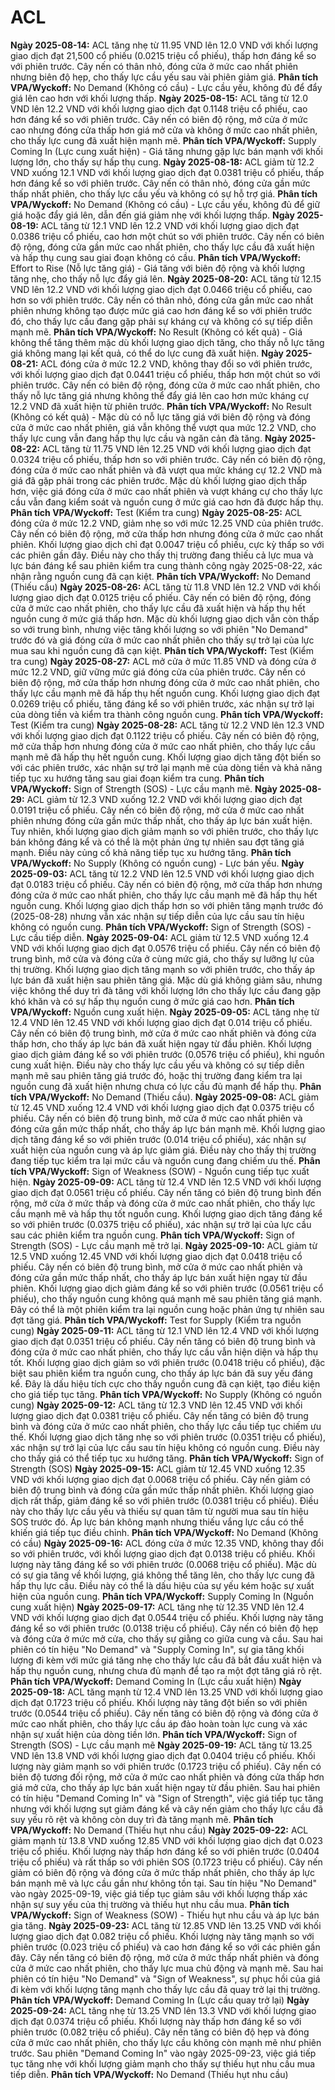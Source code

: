 # ACL

**Ngày 2025-08-14:** ACL tăng nhẹ từ 11.95 VND lên 12.0 VND với khối lượng giao dịch đạt 21,500 cổ phiếu (0.0215 triệu cổ phiếu), thấp hơn đáng kể so với phiên trước. Cây nến có thân nhỏ, đóng cửa ở mức cao nhất phiên nhưng biên độ hẹp, cho thấy lực cầu yếu sau vài phiên giảm giá. **Phân tích VPA/Wyckoff:** No Demand (Không có cầu) - Lực cầu yếu, không đủ để đẩy giá lên cao hơn với khối lượng thấp.
**Ngày 2025-08-15:** ACL tăng từ 12.0 VND lên 12.2 VND với khối lượng giao dịch đạt 0.1148 triệu cổ phiếu, cao hơn đáng kể so với phiên trước. Cây nến có biên độ rộng, mở cửa ở mức cao nhưng đóng cửa thấp hơn giá mở cửa và không ở mức cao nhất phiên, cho thấy lực cung đã xuất hiện mạnh mẽ. **Phân tích VPA/Wyckoff:** Supply Coming In (Lực cung xuất hiện) - Giá tăng nhưng gặp lực bán mạnh với khối lượng lớn, cho thấy sự hấp thụ cung.
**Ngày 2025-08-18:** ACL giảm từ 12.2 VND xuống 12.1 VND với khối lượng giao dịch đạt 0.0381 triệu cổ phiếu, thấp hơn đáng kể so với phiên trước. Cây nến có thân nhỏ, đóng cửa gần mức thấp nhất phiên, cho thấy lực cầu yếu và không có sự hỗ trợ giá. **Phân tích VPA/Wyckoff:** No Demand (Không có cầu) - Lực cầu yếu, không đủ để giữ giá hoặc đẩy giá lên, dẫn đến giá giảm nhẹ với khối lượng thấp.
**Ngày 2025-08-19:** ACL tăng từ 12.1 VND lên 12.2 VND với khối lượng giao dịch đạt 0.0386 triệu cổ phiếu, cao hơn một chút so với phiên trước. Cây nến có biên độ rộng, đóng cửa gần mức cao nhất phiên, cho thấy lực cầu đã xuất hiện và hấp thụ cung sau giai đoạn không có cầu. **Phân tích VPA/Wyckoff:** Effort to Rise (Nỗ lực tăng giá) - Giá tăng với biên độ rộng và khối lượng tăng nhẹ, cho thấy nỗ lực đẩy giá lên.
**Ngày 2025-08-20:** ACL tăng từ 12.15 VND lên 12.2 VND với khối lượng giao dịch đạt 0.0466 triệu cổ phiếu, cao hơn so với phiên trước. Cây nến có thân nhỏ, đóng cửa gần mức cao nhất phiên nhưng không tạo được mức giá cao hơn đáng kể so với phiên trước đó, cho thấy lực cầu đang gặp phải sự kháng cự và không có sự tiếp diễn mạnh mẽ. **Phân tích VPA/Wyckoff:** No Result (Không có kết quả) - Giá không thể tăng thêm mặc dù khối lượng giao dịch tăng, cho thấy nỗ lực tăng giá không mang lại kết quả, có thể do lực cung đã xuất hiện.
**Ngày 2025-08-21:** ACL đóng cửa ở mức 12.2 VND, không thay đổi so với phiên trước, với khối lượng giao dịch đạt 0.0441 triệu cổ phiếu, thấp hơn một chút so với phiên trước. Cây nến có biên độ rộng, đóng cửa ở mức cao nhất phiên, cho thấy nỗ lực tăng giá nhưng không thể đẩy giá lên cao hơn mức kháng cự 12.2 VND đã xuất hiện từ phiên trước. **Phân tích VPA/Wyckoff:** No Result (Không có kết quả) - Mặc dù có nỗ lực tăng giá với biên độ rộng và đóng cửa ở mức cao nhất phiên, giá vẫn không thể vượt qua mức 12.2 VND, cho thấy lực cung vẫn đang hấp thụ lực cầu và ngăn cản đà tăng.
**Ngày 2025-08-22:** ACL tăng từ 11.75 VND lên 12.25 VND với khối lượng giao dịch đạt 0.0324 triệu cổ phiếu, thấp hơn so với phiên trước. Cây nến có biên độ rộng, đóng cửa ở mức cao nhất phiên và đã vượt qua mức kháng cự 12.2 VND mà giá đã gặp phải trong các phiên trước. Mặc dù khối lượng giao dịch thấp hơn, việc giá đóng cửa ở mức cao nhất phiên và vượt kháng cự cho thấy lực cầu vẫn đang kiểm soát và nguồn cung ở mức giá cao hơn đã được hấp thụ. **Phân tích VPA/Wyckoff:** Test (Kiểm tra cung)
**Ngày 2025-08-25:** ACL đóng cửa ở mức 12.2 VND, giảm nhẹ so với mức 12.25 VND của phiên trước. Cây nến có biên độ rộng, mở cửa thấp hơn nhưng đóng cửa ở mức cao nhất phiên. Khối lượng giao dịch chỉ đạt 0.0047 triệu cổ phiếu, cực kỳ thấp so với các phiên gần đây. Điều này cho thấy thị trường đang thiếu cả lực mua và lực bán đáng kể sau phiên kiểm tra cung thành công ngày 2025-08-22, xác nhận rằng nguồn cung đã cạn kiệt. **Phân tích VPA/Wyckoff:** No Demand (Thiếu cầu)
**Ngày 2025-08-26:** ACL tăng từ 11.8 VND lên 12.2 VND với khối lượng giao dịch đạt 0.0125 triệu cổ phiếu. Cây nến có biên độ rộng, đóng cửa ở mức cao nhất phiên, cho thấy lực cầu đã xuất hiện và hấp thụ hết nguồn cung ở mức giá thấp hơn. Mặc dù khối lượng giao dịch vẫn còn thấp so với trung bình, nhưng việc tăng khối lượng so với phiên "No Demand" trước đó và giá đóng cửa ở mức cao nhất phiên cho thấy sự trở lại của lực mua sau khi nguồn cung đã cạn kiệt. **Phân tích VPA/Wyckoff:** Test (Kiểm tra cung)
**Ngày 2025-08-27:** ACL mở cửa ở mức 11.85 VND và đóng cửa ở mức 12.2 VND, giữ vững mức giá đóng cửa của phiên trước. Cây nến có biên độ rộng, mở cửa thấp hơn nhưng đóng cửa ở mức cao nhất phiên, cho thấy lực cầu mạnh mẽ đã hấp thụ hết nguồn cung. Khối lượng giao dịch đạt 0.0269 triệu cổ phiếu, tăng đáng kể so với phiên trước, xác nhận sự trở lại của dòng tiền và kiểm tra thành công nguồn cung. **Phân tích VPA/Wyckoff:** Test (Kiểm tra cung)
**Ngày 2025-08-28:** ACL tăng từ 12.2 VND lên 12.3 VND với khối lượng giao dịch đạt 0.1122 triệu cổ phiếu. Cây nến có biên độ rộng, mở cửa thấp hơn nhưng đóng cửa ở mức cao nhất phiên, cho thấy lực cầu mạnh mẽ đã hấp thụ hết nguồn cung. Khối lượng giao dịch tăng đột biến so với các phiên trước, xác nhận sự trở lại mạnh mẽ của dòng tiền và khả năng tiếp tục xu hướng tăng sau giai đoạn kiểm tra cung. **Phân tích VPA/Wyckoff:** Sign of Strength (SOS) - Lực cầu mạnh mẽ.
**Ngày 2025-08-29:** ACL giảm từ 12.3 VND xuống 12.2 VND với khối lượng giao dịch đạt 0.0191 triệu cổ phiếu. Cây nến có biên độ rộng, mở cửa ở mức cao nhất phiên nhưng đóng cửa gần mức thấp nhất, cho thấy áp lực bán xuất hiện. Tuy nhiên, khối lượng giao dịch giảm mạnh so với phiên trước, cho thấy lực bán không đáng kể và có thể là một phản ứng tự nhiên sau đợt tăng giá mạnh. Điều này củng cố khả năng tiếp tục xu hướng tăng. **Phân tích VPA/Wyckoff:** No Supply (Không có nguồn cung) - Lực bán yếu.
**Ngày 2025-09-03:** ACL tăng từ 12.2 VND lên 12.5 VND với khối lượng giao dịch đạt 0.0183 triệu cổ phiếu. Cây nến có biên độ rộng, mở cửa thấp hơn nhưng đóng cửa ở mức cao nhất phiên, cho thấy lực cầu mạnh mẽ đã hấp thụ hết nguồn cung. Khối lượng giao dịch thấp hơn so với phiên tăng mạnh trước đó (2025-08-28) nhưng vẫn xác nhận sự tiếp diễn của lực cầu sau tín hiệu không có nguồn cung. **Phân tích VPA/Wyckoff:** Sign of Strength (SOS) - Lực cầu tiếp diễn.
**Ngày 2025-09-04:** ACL giảm từ 12.5 VND xuống 12.4 VND với khối lượng giao dịch đạt 0.0576 triệu cổ phiếu. Cây nến có biên độ trung bình, mở cửa và đóng cửa ở cùng mức giá, cho thấy sự lưỡng lự của thị trường. Khối lượng giao dịch tăng mạnh so với phiên trước, cho thấy áp lực bán đã xuất hiện sau phiên tăng giá. Mặc dù giá không giảm sâu, nhưng việc không thể duy trì đà tăng với khối lượng lớn cho thấy lực cầu đang gặp khó khăn và có sự hấp thụ nguồn cung ở mức giá cao hơn. **Phân tích VPA/Wyckoff:** Nguồn cung xuất hiện.
**Ngày 2025-09-05:** ACL tăng nhẹ từ 12.4 VND lên 12.45 VND với khối lượng giao dịch đạt 0.014 triệu cổ phiếu. Cây nến có biên độ trung bình, mở cửa ở mức cao nhất phiên và đóng cửa thấp hơn, cho thấy áp lực bán đã xuất hiện ngay từ đầu phiên. Khối lượng giao dịch giảm đáng kể so với phiên trước (0.0576 triệu cổ phiếu), khi nguồn cung xuất hiện. Điều này cho thấy lực cầu yếu và không có sự tiếp diễn mạnh mẽ sau phiên tăng giá trước đó, hoặc thị trường đang kiểm tra lại nguồn cung đã xuất hiện nhưng chưa có lực cầu đủ mạnh để hấp thụ. **Phân tích VPA/Wyckoff:** No Demand (Thiếu cầu).
**Ngày 2025-09-08:** ACL giảm từ 12.45 VND xuống 12.4 VND với khối lượng giao dịch đạt 0.0375 triệu cổ phiếu. Cây nến có biên độ trung bình, mở cửa ở mức cao nhất phiên và đóng cửa gần mức thấp nhất, cho thấy áp lực bán mạnh mẽ. Khối lượng giao dịch tăng đáng kể so với phiên trước (0.014 triệu cổ phiếu), xác nhận sự xuất hiện của nguồn cung và áp lực giảm giá. Điều này cho thấy thị trường đang tiếp tục kiểm tra lại mức cầu và nguồn cung đang chiếm ưu thế. **Phân tích VPA/Wyckoff:** Sign of Weakness (SOW) - Nguồn cung tiếp tục xuất hiện.
**Ngày 2025-09-09:** ACL tăng từ 12.4 VND lên 12.5 VND với khối lượng giao dịch đạt 0.0561 triệu cổ phiếu. Cây nến tăng có biên độ trung bình đến rộng, mở cửa ở mức thấp và đóng cửa ở mức cao nhất phiên, cho thấy lực cầu mạnh mẽ và hấp thụ tốt nguồn cung. Khối lượng giao dịch tăng đáng kể so với phiên trước (0.0375 triệu cổ phiếu), xác nhận sự trở lại của lực cầu sau các phiên kiểm tra nguồn cung. **Phân tích VPA/Wyckoff:** Sign of Strength (SOS) - Lực cầu mạnh mẽ trở lại.
**Ngày 2025-09-10:** ACL giảm từ 12.5 VND xuống 12.45 VND với khối lượng giao dịch đạt 0.0418 triệu cổ phiếu. Cây nến có biên độ trung bình, mở cửa ở mức cao nhất phiên và đóng cửa gần mức thấp nhất, cho thấy áp lực bán xuất hiện ngay từ đầu phiên. Khối lượng giao dịch giảm đáng kể so với phiên trước (0.0561 triệu cổ phiếu), cho thấy nguồn cung không quá mạnh mẽ sau phiên tăng giá mạnh. Đây có thể là một phiên kiểm tra lại nguồn cung hoặc phản ứng tự nhiên sau đợt tăng giá. **Phân tích VPA/Wyckoff:** Test for Supply (Kiểm tra nguồn cung)
**Ngày 2025-09-11:** ACL tăng từ 12.1 VND lên 12.4 VND với khối lượng giao dịch đạt 0.0351 triệu cổ phiếu. Cây nến tăng có biên độ trung bình và đóng cửa ở mức cao nhất phiên, cho thấy lực cầu vẫn hiện diện và hấp thụ tốt. Khối lượng giao dịch giảm so với phiên trước (0.0418 triệu cổ phiếu), đặc biệt sau phiên kiểm tra nguồn cung, cho thấy áp lực bán đã suy yếu đáng kể. Đây là dấu hiệu tích cực cho thấy nguồn cung đã cạn kiệt, tạo điều kiện cho giá tiếp tục tăng. **Phân tích VPA/Wyckoff:** No Supply (Không có nguồn cung)
**Ngày 2025-09-12:** ACL tăng từ 12.3 VND lên 12.45 VND với khối lượng giao dịch đạt 0.0381 triệu cổ phiếu. Cây nến tăng có biên độ trung bình và đóng cửa ở mức cao nhất phiên, cho thấy lực cầu tiếp tục chiếm ưu thế. Khối lượng giao dịch tăng nhẹ so với phiên trước (0.0351 triệu cổ phiếu), xác nhận sự trở lại của lực cầu sau tín hiệu không có nguồn cung. Điều này cho thấy giá có thể tiếp tục xu hướng tăng. **Phân tích VPA/Wyckoff:** Sign of Strength (SOS)
**Ngày 2025-09-15:** ACL giảm từ 12.45 VND xuống 12.35 VND với khối lượng giao dịch đạt 0.0068 triệu cổ phiếu. Cây nến giảm có biên độ trung bình và đóng cửa gần mức thấp nhất phiên. Khối lượng giao dịch rất thấp, giảm đáng kể so với phiên trước (0.0381 triệu cổ phiếu). Điều này cho thấy lực cầu yếu và thiếu sự quan tâm từ người mua sau tín hiệu SOS trước đó. Áp lực bán không mạnh nhưng thiếu vắng lực cầu có thể khiến giá tiếp tục điều chỉnh. **Phân tích VPA/Wyckoff:** No Demand (Không có cầu)
**Ngày 2025-09-16:** ACL đóng cửa ở mức 12.35 VND, không thay đổi so với phiên trước, với khối lượng giao dịch đạt 0.0138 triệu cổ phiếu. Khối lượng này tăng đáng kể so với phiên trước (0.0068 triệu cổ phiếu). Mặc dù có sự gia tăng về khối lượng, giá không thể tăng lên, cho thấy lực cung đã hấp thụ lực cầu. Điều này có thể là dấu hiệu của sự yếu kém hoặc sự xuất hiện của nguồn cung. **Phân tích VPA/Wyckoff:** Supply Coming In (Nguồn cung xuất hiện)
**Ngày 2025-09-17:** ACL tăng nhẹ từ 12.35 VND lên 12.4 VND với khối lượng giao dịch đạt 0.0544 triệu cổ phiếu. Khối lượng này tăng đáng kể so với phiên trước (0.0138 triệu cổ phiếu). Cây nến có biên độ hẹp và đóng cửa ở mức mở cửa, cho thấy sự giằng co giữa cung và cầu. Sau hai phiên có tín hiệu "No Demand" và "Supply Coming In", sự gia tăng khối lượng đi kèm với mức giá tăng nhẹ cho thấy lực cầu đã bắt đầu xuất hiện và hấp thụ nguồn cung, nhưng chưa đủ mạnh để tạo ra một đợt tăng giá rõ rệt. **Phân tích VPA/Wyckoff:** Demand Coming In (Lực cầu xuất hiện)
**Ngày 2025-09-18:** ACL tăng mạnh từ 12.4 VND lên 13.25 VND với khối lượng giao dịch đạt 0.1723 triệu cổ phiếu. Khối lượng này tăng đột biến so với phiên trước (0.0544 triệu cổ phiếu). Cây nến tăng có biên độ rộng và đóng cửa ở mức cao nhất phiên, cho thấy lực cầu áp đảo hoàn toàn lực cung và xác nhận sự xuất hiện của dòng tiền lớn. **Phân tích VPA/Wyckoff:** Sign of Strength (SOS) - Lực cầu mạnh mẽ
**Ngày 2025-09-19:** ACL tăng từ 13.25 VND lên 13.8 VND với khối lượng giao dịch đạt 0.0404 triệu cổ phiếu. Khối lượng này giảm mạnh so với phiên trước (0.1723 triệu cổ phiếu). Cây nến có biên độ tương đối rộng, mở cửa ở mức cao nhất phiên và đóng cửa thấp hơn giá mở cửa, cho thấy áp lực bán xuất hiện ngay từ đầu phiên. Sau hai phiên có tín hiệu "Demand Coming In" và "Sign of Strength", việc giá tiếp tục tăng nhưng với khối lượng sụt giảm đáng kể và cây nến giảm cho thấy lực cầu đã suy yếu rõ rệt và không còn duy trì đà tăng mạnh mẽ. **Phân tích VPA/Wyckoff:** No Demand (Thiếu hụt nhu cầu)
**Ngày 2025-09-22:** ACL giảm mạnh từ 13.8 VND xuống 12.85 VND với khối lượng giao dịch đạt 0.023 triệu cổ phiếu. Khối lượng này thấp hơn đáng kể so với phiên trước (0.0404 triệu cổ phiếu) và rất thấp so với phiên SOS (0.1723 triệu cổ phiếu). Cây nến giảm có biên độ rộng và đóng cửa ở mức thấp nhất phiên, cho thấy áp lực bán mạnh mẽ và lực cầu gần như không tồn tại. Sau tín hiệu "No Demand" vào ngày 2025-09-19, việc giá tiếp tục giảm sâu với khối lượng thấp xác nhận sự suy yếu của thị trường và thiếu hụt nhu cầu mua. **Phân tích VPA/Wyckoff:** Sign of Weakness (SOW) - Thiếu hụt nhu cầu và áp lực bán gia tăng.
**Ngày 2025-09-23:** ACL tăng từ 12.85 VND lên 13.25 VND với khối lượng giao dịch đạt 0.082 triệu cổ phiếu. Khối lượng này tăng mạnh so với phiên trước (0.023 triệu cổ phiếu) và cao hơn đáng kể so với các phiên gần đây. Cây nến tăng có biên độ rộng, mở cửa ở mức thấp nhất phiên và đóng cửa ở mức cao nhất phiên, cho thấy lực mua chủ động và mạnh mẽ. Sau hai phiên có tín hiệu "No Demand" và "Sign of Weakness", sự phục hồi của giá đi kèm với khối lượng tăng mạnh cho thấy lực cầu đã quay trở lại thị trường. **Phân tích VPA/Wyckoff:** Demand Coming In (Lực cầu quay trở lại)
**Ngày 2025-09-24:** ACL tăng nhẹ từ 13.25 VND lên 13.3 VND với khối lượng giao dịch đạt 0.0374 triệu cổ phiếu. Khối lượng này thấp hơn đáng kể so với phiên trước (0.082 triệu cổ phiếu). Cây nến tăng có biên độ hẹp và đóng cửa ở mức cao nhất phiên, cho thấy lực cầu không còn mạnh mẽ như phiên trước. Sau phiên "Demand Coming In" vào ngày 2025-09-23, việc giá tiếp tục tăng nhẹ với khối lượng giảm mạnh cho thấy sự thiếu hụt nhu cầu mua tiếp diễn. **Phân tích VPA/Wyckoff:** No Demand (Thiếu hụt nhu cầu)
